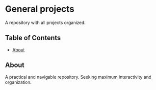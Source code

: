 # General projects

A repository with all projects organized.

## Table of Contents

- [About](#about)

## About

A practical and navigable repository. Seeking maximum interactivity and organization.
